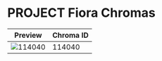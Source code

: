 # PROJECT Fiora Chromas

| Preview | Chroma ID |
|---------|-----------|
| ![114040](https://raw.communitydragon.org/latest/plugins/rcp-be-lol-game-data/global/default/v1/champion-chroma-images/114/114040.png) | 114040 |